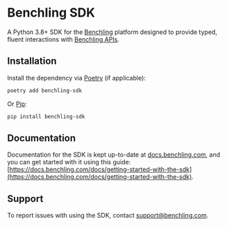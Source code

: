 # Benchling SDK

A Python 3.8+ SDK for the [Benchling](https://www.benchling.com/) platform designed to provide typed, fluent
interactions with [Benchling APIs](https://docs.benchling.com/reference).

## Installation

Install the dependency via [Poetry](https://python-poetry.org/) (if applicable):

```bash
poetry add benchling-sdk
```
 
Or [Pip](https://pypi.org/project/pip/):
 
```bash
pip install benchling-sdk
```

## Documentation

Documentation for the SDK is kept up-to-date at [docs.benchling.com](https://docs.benchling.com), and you can get started with
it using this guide:
[https://docs.benchling.com/docs/getting-started-with-the-sdk](https://docs.benchling.com/docs/getting-started-with-the-sdk).

## Support

To report issues with using the SDK, contact [support@benchling.com](mailto:support@benchling.com).
